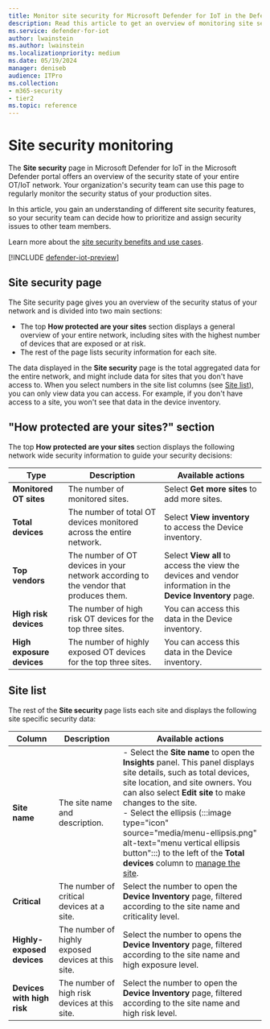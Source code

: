 ```yaml
---
title: Monitor site security for Microsoft Defender for IoT in the Defender portal
description: Read this article to get an overview of monitoring site security for Microsoft Defender for IoT in Microsoft Defender portal.
ms.service: defender-for-iot
author: lwainstein
ms.author: lwainstein
ms.localizationpriority: medium
ms.date: 05/19/2024
manager: deniseb
audience: ITPro
ms.collection:
- m365-security
- tier2
ms.topic: reference
---
```


# Site security monitoring

The **Site security** page in Microsoft Defender for IoT in the Microsoft Defender portal offers an overview of the security state of your entire OT/IoT network. Your organization's security team can use this page to regularly monitor the security status of your production sites.

In this article, you gain an understanding of different site security features, so your security team can decide how to prioritize and assign security issues to other team members.

Learn more about the [site security benefits and use cases](site-security-overview.md).

[!INCLUDE [defender-iot-preview](../includes//defender-for-iot-defender-public-preview.md)]

## Site security page

The Site security page gives you an overview of the security status of your network and is divided into two main sections:

- The top **How protected are your sites** section displays a general overview of your entire network, including sites with the highest number of devices that are exposed or at risk.
- The rest of the page lists security information for each site.

The data displayed in the **Site security** page is the total aggregated data for the entire network, and might include data for sites that you don't have access to. When you select numbers in the site list columns (see [Site list](#site-list)), you can only view data you can access. For example, if you don't have access to a site, you won't see that data in the device inventory.

## "How protected are your sites?" section

The top **How protected are your sites** section displays the following network wide security information to guide your security decisions:

|Type |Description |Available actions |
|----|----|----|
|**Monitored OT sites** |The number of monitored sites. |Select **Get more sites** to add more sites. |
|**Total devices** |The number of total OT devices monitored across the entire network. |Select **View inventory** to access the Device inventory. |
|**Top vendors** |The number of OT devices in your network according to the vendor that produces them. |Select **View all** to access the view the devices and vendor information in the **Device Inventory** page. |
|**High risk devices** |The number of high risk OT devices for the top three sites. |You can access this data in the Device inventory. |
|**High exposure devices** |The number of highly exposed OT devices for the top three sites. |You can access this data in the Device inventory. |

## Site list

The rest of the **Site security** page lists each site and displays the following site specific security data:

|Column | Description|Available actions |
|----|----|----|
|**Site name** |The site name and description. |- Select the **Site name** to open the **Insights** panel. This panel displays site details, such as total devices, site location, and site owners. You can also select **Edit site** to make changes to the site.<br>- Select the ellipsis (:::image type="icon" source="media/menu-ellipsis.png" alt-text="menu vertical ellipsis button":::) to the left of the **Total devices** column to [manage the site](manage-sites.md).
|**Critical** |The number of critical devices at a site. |Select the number to open the **Device Inventory** page, filtered according to the site name and criticality level. |
|**Highly-exposed devices** |The number of highly exposed devices at this site. |Select the number to opens the **Device Inventory** page, filtered according to the site name and high exposure level. |
|**Devices with high risk** |The number of high risk devices at this site. |Select the number to open the **Device Inventory** page, filtered according to the site name and high risk level. |